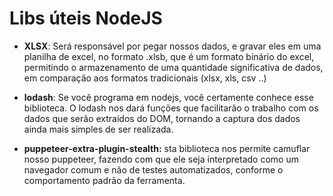 # Libs úteis NodeJS

-   **XLSX**: Será responsável por pegar nossos dados, e gravar eles em uma planilha de excel, no formato .xlsb, que é um formato binário do excel, permitindo o armazenamento de uma quantidade significativa de dados, em comparação aos formatos tradicionais (xlsx, xls, csv ..)

-   **lodash**: Se você programa em nodejs, você certamente conhece esse biblioteca. O lodash nos dará funções que facilitarão o trabalho com os dados que serão extraídos do DOM, tornando a captura dos dados ainda mais simples de ser realizada.

-   **puppeteer-extra-plugin-stealth:** sta biblioteca nos permite camuflar nosso puppeteer, fazendo com que ele seja interpretado como um navegador comum e não de testes automatizados, conforme o comportamento padrão da ferramenta.
